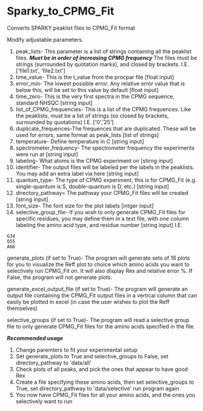 # Sparky_to_CPMG_Fit
Converts SPARKY peaklist files to CPMG_Fit format

Modify adjustable parameters. 

1. peak_lists- This parameter is a list of strings containing all the peaklist files. ***Must be in order of increasing CPMG frequency***
The files must be strings (surrounded by quotation marks), and closed by brackets. I.E. ['file1.txt', 'file2.txt']
2. time_value- This is the t_value from the procpar file [float input]
3. error_min- The lowest possible error. Any relative error value that is below this, will be set to this value by default [float input]
4. time_zero- This is the very first spectra in the CPMG sequence, standard NHSQC [string input]
5. list_of_CPMG_frequencies- This is a list of the CPMG frequences. Like the peaklists, must be a list of strings (so closed by brackets, surrounded by quotations) I.E. ['0','25']
6. duplicate_frequences-The frequences that are duplicated. These will be used for errors, same format as peak_lists [list of strings]
7. temperature- Define temperature in C [string input]
8. spectrometer_frequency- The spectrometer frequency the experiments were run at [string input]
9. labeling- What atoms is the CPMG experiment on [stirng input]
10. identifier- The output files will be labeled per the labels in the peaklists. You may add an extra label via here [string input]
11. quantum_type- The type of CPMG experiment, this is for CPMG_Fit (e.g. single-quantum is S, double-quantum is D, etc.) [string input]
12. directory_pathway= The pathway your CPMG_Fit files will be created [string input]
13. font_size- The font size for the plot labels [intger input]
14. selective_group_file- If you wish to only generate CPMG_Fit files for specific residues, you may define them in a text file, with one column labeling the amino acid type, and residue number [string input]
I.E.
```
G34
Q55
A66
```
generate_plots (if set to True)- The program will generate sets of 16 plots for you to visualize the Reff plot to choice which amino acids you want to selectively run CPMG_Fit on. It will also display Rex and relative error %. If False, the program will not generate plots. 

generate_excel_output_file (if set to True)- The program will generate an output file containing the CPMG_Fit output files in a vertical column that can easily be plotted in excel (in case the user wishes to plot the Reff themselves)

selective_groups (if set to True)- The program will read a selective group file to only generate CPMG_Fit files for the amino acids specified in the file. 

***Recommended usage***
1. Change paremters to fit your experimental setup
2. Set generate_plots to True and selective_groups to False, set directory_pathway to 'data/all'
3. Check plots of all peaks, and pick the ones that appear to have good Rex
4. Create a file specifying these amino acids, then set selective_groups to True, set directory_pathway to 'data/selective' run program again
5. You now have CPMG_Fit files for all your amino acids, and the ones you selectively want to run
